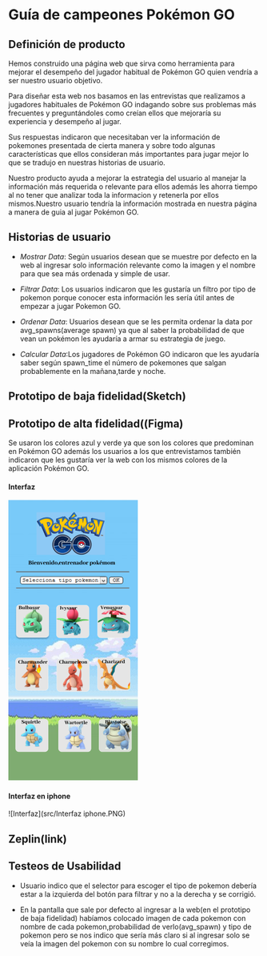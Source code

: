 # **Guía de campeones Pokémon GO**
## **Definición de producto**
Hemos construido una página web que sirva como herramienta para mejorar el  desempeño del jugador habitual de Pokémon GO quien vendría a ser nuestro usuario objetivo.

Para diseñar esta web nos basamos en las entrevistas que realizamos a jugadores habituales de Pokémon GO   indagando sobre sus problemas más frecuentes y preguntándoles como creían ellos que mejoraría su experiencia y desempeño al jugar.

Sus respuestas indicaron que necesitaban ver la  información de pokemones presentada de  cierta manera y sobre todo algunas características que ellos consideran más importantes para  jugar mejor lo que se tradujo en nuestras historias de usuario.

Nuestro producto ayuda a mejorar la estrategia del usuario al manejar la información más requerida o relevante para  ellos además les ahorra tiempo al no tener que analizar toda la informacion y retenerla por ellos mismos.Nuestro usuario tendría la información mostrada en nuestra página a manera de guia al jugar Pokémon GO.

## **Historias de usuario**
* *Mostrar Data*: Según usuarios desean que se muestre por defecto en la web al ingresar solo información relevante como la imagen y el nombre para que sea más ordenada y simple de usar.

* *Filtrar Data*: Los usuarios indicaron que les gustaría un  filtro por tipo de pokemon porque conocer esta información les sería útil antes de empezar a jugar Pokemon GO.

* *Ordenar Data*: Usuarios desean que se les permita ordenar la data por avg_spawns(average spawn) ya que al saber la probabilidad de que vean un pokémon les ayudaría a armar su estrategia de juego.

* *Calcular Data*:Los jugadores de Pokémon GO indicaron que les ayudaría saber según  spawn_time el número de  pokemones que salgan probablemente en la mañana,tarde y noche.


## **Prototipo de baja fidelidad(Sketch)**

## **Prototipo de alta fidelidad((Figma)**
Se usaron los colores azul y verde ya que son los colores que predominan en Pokémon GO además los usuarios a los que entrevistamos también indicaron que les gustaría ver la web con los mismos colores de la aplicación Pokémon GO.


#### Interfaz
![Interfaz](src/Interfaz.PNG)

#### Interfaz en iphone
![Interfaz](src/Interfaz iphone.PNG)



## **Zeplin(link)**

## **Testeos de Usabilidad**
* Usuario indico que el selector para escoger el tipo de pokemon debería estar a la izquierda del botón para filtrar y no a la derecha y se corrigió.

* En la pantalla  que sale por defecto al ingresar a la web(en el prototipo de baja fidelidad) habíamos colocado imagen de cada pokemon con nombre de cada pokemon,probabilidad de verlo(avg_spawn) y tipo de pokemon pero se  nos indico que sería más claro si al ingresar solo se veía la imagen del pokemon con su nombre lo cual corregimos.
